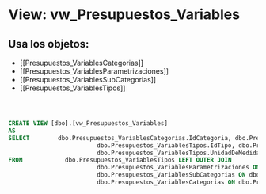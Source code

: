 # View: vw_Presupuestos_Variables

## Usa los objetos:
- [[Presupuestos_VariablesCategorias]]
- [[Presupuestos_VariablesParametrizaciones]]
- [[Presupuestos_VariablesSubCategorias]]
- [[Presupuestos_VariablesTipos]]

```sql



CREATE VIEW [dbo].[vw_Presupuestos_Variables]
AS
SELECT        dbo.Presupuestos_VariablesCategorias.IdCategoria, dbo.Presupuestos_VariablesCategorias.Categoria, dbo.Presupuestos_VariablesSubCategorias.IdSubCategoria, dbo.Presupuestos_VariablesSubCategorias.SubCategoria, 
                         dbo.Presupuestos_VariablesTipos.IdTipo, dbo.Presupuestos_VariablesTipos.Tipo, dbo.Presupuestos_VariablesTipos.IdParametrizacion, dbo.Presupuestos_VariablesParametrizaciones.Parametrizacion, 
                         dbo.Presupuestos_VariablesTipos.UnidadDeMedida, dbo.Presupuestos_VariablesTipos.Periodicidad, dbo.Presupuestos_VariablesTipos.Activar
FROM            dbo.Presupuestos_VariablesTipos LEFT OUTER JOIN
                         dbo.Presupuestos_VariablesParametrizaciones ON dbo.Presupuestos_VariablesTipos.IdParametrizacion = dbo.Presupuestos_VariablesParametrizaciones.IdParametrizacion RIGHT OUTER JOIN
                         dbo.Presupuestos_VariablesSubCategorias ON dbo.Presupuestos_VariablesTipos.IdSubCategoria = dbo.Presupuestos_VariablesSubCategorias.IdSubCategoria RIGHT OUTER JOIN
                         dbo.Presupuestos_VariablesCategorias ON dbo.Presupuestos_VariablesSubCategorias.IdCategoria = dbo.Presupuestos_VariablesCategorias.IdCategoria

```
